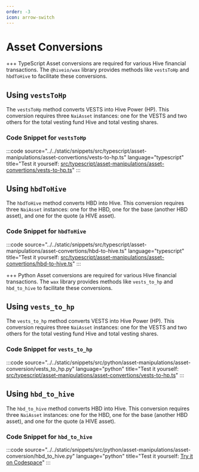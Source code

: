 ```yaml
---
order: -3
icon: arrow-switch
---
```


# Asset Conversions
+++ TypeScript
Asset conversions are required for various Hive financial transactions. The `@hiveio/wax` library provides methods like `vestsToHp` and `hbdToHive` to facilitate these conversions.

## Using `vestsToHp`

The `vestsToHp` method converts VESTS into Hive Power (HP). This conversion requires three `NaiAsset` instances: one for the VESTS and two others for the total vesting fund Hive and total vesting shares.

### Code Snippet for `vestsToHp`

:::code source="../../static/snippets/src/typescript/asset-manipulations/asset-convertions/vests-to-hp.ts" language="typescript" title="Test it yourself: [src/typescript/asset-manipulations/asset-convertions/vests-to-hp.ts](https://stackblitz.com/github/openhive-network/wax-doc-snippets?file=src%2Ftypescript%2Fasset-manipulations%2Fasset-convertions%2Fvests-to-hp.ts&startScript=test-asset-manipulations-asset-convertions-vests-to-hp)" :::

## Using `hbdToHive`

The `hbdToHive` method converts HBD into Hive. This conversion requires three `NaiAsset` instances: one for the HBD, one for the base (another HBD asset), and one for the quote (a HIVE asset).

### Code Snippet for `hbdToHive`

:::code source="../../static/snippets/src/typescript/asset-manipulations/asset-convertions/hbd-to-hive.ts" language="typescript" title="Test it yourself: [src/typescript/asset-manipulations/asset-convertions/hbd-to-hive.ts](https://stackblitz.com/github/openhive-network/wax-doc-snippets?file=src%2Ftypescript%2Fasset-manipulations%2Fasset-convertions%2Fhbd-to-hive.ts&startScript=test-asset-manipulations-asset-convertions-hbd-to-hive)" :::

+++ Python
Asset conversions are required for various Hive financial transactions. The `wax` library provides methods like `vests_to_hp` and `hbd_to_hive` to facilitate these conversions.

## Using `vests_to_hp`

The `vests_to_hp` method converts VESTS into Hive Power (HP). This conversion requires three `NaiAsset` instances: one for the VESTS and two others for the total vesting fund Hive and total vesting shares.

### Code Snippet for `vests_to_hp`

:::code source="../../static/snippets/src/python/asset-manipulations/asset-conversion/vests_to_hp.py" language="python" title="Test it yourself: [src/typescript/asset-manipulations/asset-convertions/vests-to-hp.ts](https://stackblitz.com/github/openhive-network/wax-doc-snippets?file=src%2Ftypescript%2Fasset-manipulations%2Fasset-convertions%2Fvests-to-hp.ts&startScript=test-asset-manipulations-asset-convertions-vests-to-hp)" :::

## Using `hbd_to_hive`

The `hbd_to_hive` method converts HBD into Hive. This conversion requires three `NaiAsset` instances: one for the HBD, one for the base (another HBD asset), and one for the quote (a HIVE asset).

### Code Snippet for `hbd_to_hive`

:::code source="../../static/snippets/src/python/asset-manipulations/asset-conversion/hbd_to_hive.py" language="python" title="Test it yourself: [Try it on Codespace](https://github.com/codespaces/new/openhive-network/wax-doc-snippets?file=src/python/default_wax_initialization.py)" :::
